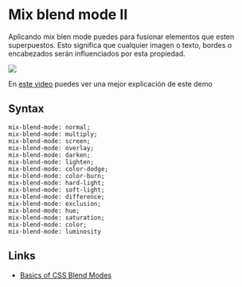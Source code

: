 # Mix blend mode II

Aplicando mix blen mode puedes para fusionar elementos que esten superpuestos. Esto significa que cualquier imagen o texto, bordes o encabezados serán influenciados por esta propiedad.

![](https://media.giphy.com/media/TOhljRjLAsy5bwV113/giphy.gif)

En [este video](https://youtu.be/_tv-JLaSaIY) puedes ver una mejor explicación de este demo

## Syntax

```syntax
mix-blend-mode: normal;
mix-blend-mode: multiply;
mix-blend-mode: screen;
mix-blend-mode: overlay;
mix-blend-mode: darken;
mix-blend-mode: lighten;
mix-blend-mode: color-dodge;
mix-blend-mode: color-burn;
mix-blend-mode: hard-light;
mix-blend-mode: soft-light;
mix-blend-mode: difference;
mix-blend-mode: exclusion;
mix-blend-mode: hue;
mix-blend-mode: saturation;
mix-blend-mode: color;
mix-blend-mode: luminosity
```

## Links

- [Basics of CSS Blend Modes](https://css-tricks.com/basics-css-blend-modes/)
